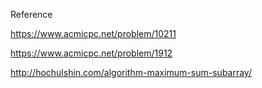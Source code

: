 Reference

https://www.acmicpc.net/problem/10211

https://www.acmicpc.net/problem/1912

http://hochulshin.com/algorithm-maximum-sum-subarray/
